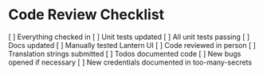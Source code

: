 # Code Review Checklist

[ ] Everything checked in
[ ] Unit tests updated
[ ] All unit tests passing
[ ] Docs updated
[ ] Manually tested Lantern UI
[ ] Code reviewed in person
[ ] Translation strings submitted
[ ] Todos documented code
[ ] New bugs opened if necessary
[ ] New credentials documented in too-many-secrets
